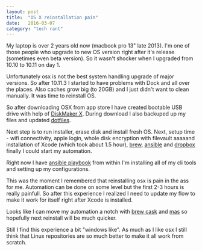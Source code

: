 ```yaml
---
layout: post
title:  "OS X reinstallation pain"
date:   2016-03-07
category: "tech rant"
---
```

My laptop is over 2 years old now (macbook pro 13" late 2013).
I'm one of those people who upgrade to new OS version right after it's release (sometimes even beta version). So it wasn't shocker when I upgraded from 10.10 to 10.11 on day 1.

Unfortunately osx is not the best system handling upgrade of major versions. So after 10.11.3 I started to have problems with Dock and all over the places. Also caches grow big (to 20GB) and I just didn't want to clean manually. It was time to reinstall OS.

So after downloading OSX from app store I have created bootable USB drive with help of [DiskMaker X](http://diskmakerx.com). During download I also backuped up my files and updated [dotfiles](https://github.com/afterdesign/dotfiles).

Next step is to run installer, erase disk and install fresh OS.
Next, setup time - wifi connectivity, apple login, whole disk encryption with filevault aaaaand installation of Xcode (which took about 1.5 hour), [brew](http://brew.sh), [ansible](https://www.ansible.com) and [dropbox](https://www.dropbox.com) finally I could start my automation.

Right now I have [ansible playbook](https://github.com/afterdesign/dotfiles/blob/master/darwin/playbook.yml) from within I'm installing all of my cli tools and setting up my configurations.

This was the moment I remembered that reinstalling osx is pain in the ass for me.
Automation can be done on some level but the first 2-3 hours is really painfull.
So after this experience I realized I need to update my flow to make it work for itself right after Xcode is installed.

Looks like I can move my automation a notch with [brew cask](https://github.com/caskroom/homebrew-cask) and [mas](https://github.com/argon/mas) so hopefully next reinstall will be much quicker.

Still I find this experience a bit "windows like". As much as I like osx I still think that Linux repositories are so much better to make it all work from scratch.
